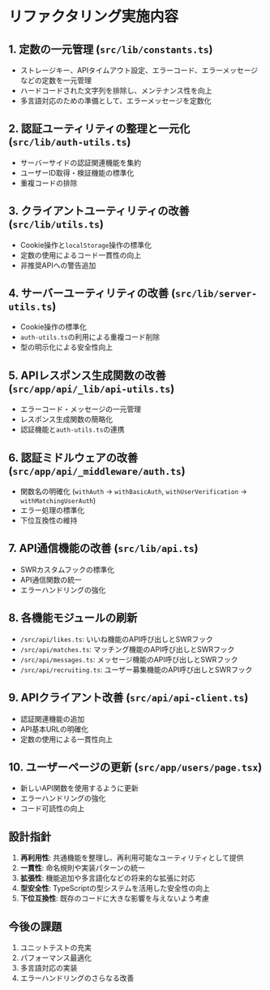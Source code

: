 # リファクタリング実施内容

## 1. 定数の一元管理 (`src/lib/constants.ts`)

- ストレージキー、APIタイムアウト設定、エラーコード、エラーメッセージなどの定数を一元管理
- ハードコードされた文字列を排除し、メンテナンス性を向上
- 多言語対応のための準備として、エラーメッセージを定数化

## 2. 認証ユーティリティの整理と一元化 (`src/lib/auth-utils.ts`)

- サーバーサイドの認証関連機能を集約
- ユーザーID取得・検証機能の標準化
- 重複コードの排除

## 3. クライアントユーティリティの改善 (`src/lib/utils.ts`)

- Cookie操作と`localStorage`操作の標準化
- 定数の使用によるコード一貫性の向上
- 非推奨APIへの警告追加

## 4. サーバーユーティリティの改善 (`src/lib/server-utils.ts`)

- Cookie操作の標準化
- `auth-utils.ts`の利用による重複コード削除
- 型の明示化による安全性向上

## 5. APIレスポンス生成関数の改善 (`src/app/api/_lib/api-utils.ts`)

- エラーコード・メッセージの一元管理
- レスポンス生成関数の簡略化
- 認証機能と`auth-utils.ts`の連携

## 6. 認証ミドルウェアの改善 (`src/app/api/_middleware/auth.ts`)

- 関数名の明確化 (`withAuth` → `withBasicAuth`, `withUserVerification` → `withMatchingUserAuth`)
- エラー処理の標準化
- 下位互換性の維持

## 7. API通信機能の改善 (`src/lib/api.ts`)

- SWRカスタムフックの標準化
- API通信関数の統一
- エラーハンドリングの強化

## 8. 各機能モジュールの刷新

- `/src/api/likes.ts`: いいね機能のAPI呼び出しとSWRフック
- `/src/api/matches.ts`: マッチング機能のAPI呼び出しとSWRフック 
- `/src/api/messages.ts`: メッセージ機能のAPI呼び出しとSWRフック
- `/src/api/recruiting.ts`: ユーザー募集機能のAPI呼び出しとSWRフック

## 9. APIクライアント改善 (`src/api/api-client.ts`)

- 認証関連機能の追加
- API基本URLの明確化
- 定数の使用による一貫性向上

## 10. ユーザーページの更新 (`src/app/users/page.tsx`)

- 新しいAPI関数を使用するように更新
- エラーハンドリングの強化
- コード可読性の向上

## 設計指針

1. **再利用性**: 共通機能を整理し、再利用可能なユーティリティとして提供
2. **一貫性**: 命名規則や実装パターンの統一
3. **拡張性**: 機能追加や多言語化などの将来的な拡張に対応
4. **型安全性**: TypeScriptの型システムを活用した安全性の向上
5. **下位互換性**: 既存のコードに大きな影響を与えないよう考慮

## 今後の課題

1. ユニットテストの充実
2. パフォーマンス最適化
3. 多言語対応の実装
4. エラーハンドリングのさらなる改善